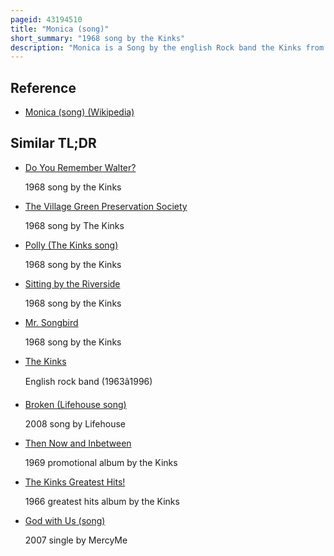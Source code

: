 ```yaml
---
pageid: 43194510
title: "Monica (song)"
short_summary: "1968 song by the Kinks"
description: "Monica is a Song by the english Rock band the Kinks from their sixth Studio album the Kinks are the Village green Preservation Society. Written and sung by Ray Davies, the song was recorded sometime between late 1967 and May 1968. The Song features Congas and a syncopated Rhythm indicating Davies's continuing Interest in Calypso Music. Its Lyrics are a Serenade for a Prostitute and were partly inspired by Dylan Thomas's Radio Drama, under Milk Wood, though Davies kept the Lyrics deliberately subtle to avoid a Radio Ban. Retrospective Commentators have disputed the Song's Level of thematic Cohesion with the Others on Village green."
---
```


## Reference

- [Monica (song) (Wikipedia)](https://en.wikipedia.org/?curid=43194510)

## Similar TL;DR

- [Do You Remember Walter?](/tldr/en/do-you-remember-walter)

  1968 song by the Kinks

- [The Village Green Preservation Society](/tldr/en/the-village-green-preservation-society)

  1968 song by The Kinks

- [Polly (The Kinks song)](/tldr/en/polly-the-kinks-song)

  1968 song by the Kinks

- [Sitting by the Riverside](/tldr/en/sitting-by-the-riverside)

  1968 song by the Kinks

- [Mr. Songbird](/tldr/en/mr-songbird)

  1968 song by the Kinks

- [The Kinks](/tldr/en/the-kinks)

  English rock band (1963â1996)

- [Broken (Lifehouse song)](/tldr/en/broken-lifehouse-song)

  2008 song by Lifehouse

- [Then Now and Inbetween](/tldr/en/then-now-and-inbetween)

  1969 promotional album by the Kinks

- [The Kinks Greatest Hits!](/tldr/en/the-kinks-greatest-hits)

  1966 greatest hits album by the Kinks

- [God with Us (song)](/tldr/en/god-with-us-song)

  2007 single by MercyMe
